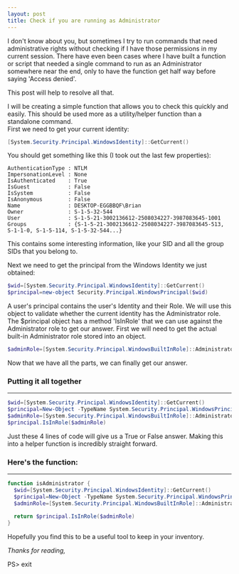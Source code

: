 ```yaml
---
layout: post
title: Check if you are running as Administrator
---
```


I don't know about you, but sometimes I try to run commands that need administrative rights without checking if I have those permissions in my current session.
There have even been cases where I have built a function or script that needed a single command to run as an Administrator somewhere near the end, only to have the function get half way before saying 'Access denied'.

This post will help to resolve all that.

I will be creating a simple function that allows you to check this quickly and easily.
This should be used more as a utility/helper function than a standalone command.
<br>
First we need to get your current identity:
```powershell
[System.Security.Principal.WindowsIdentity]::GetCurrent()
```
You should get something like this (I took out the last few properties):
```
AuthenticationType : NTLM
ImpersonationLevel : None
IsAuthenticated    : True
IsGuest            : False
IsSystem           : False
IsAnonymous        : False
Name               : DESKTOP-EGGBBQF\Brian
Owner              : S-1-5-32-544
User               : S-1-5-21-3002136612-2508034227-3987083645-1001
Groups             : {S-1-5-21-3002136612-2508034227-3987083645-513, S-1-1-0, S-1-5-114, S-1-5-32-544...}
```

This contains some interesting information, like your SID and all the group SIDs that you belong to.
<br>

Next we need to get the principal from the Windows Identity we just obtained:
```powershell
$wid=[System.Security.Principal.WindowsIdentity]::GetCurrent()
$principal=new-object Security.Principal.WindowsPrincipal($wid)
```

A user's principal contains the user's Identity and their Role.
We will use this object to validate whether the current identity has the Administrator role.
<br>
The $principal object has a method 'IsInRole' that we can use against the Administrator role to get our answer.  First we will need to get the actual built-in Administrator role stored into an object.
```powershell
$adminRole=[System.Security.Principal.WindowsBuiltInRole]::Administrator
```
Now that we have all the parts, we can finally get our answer.
<br>

### Putting it all together

-----

```powershell
$wid=[System.Security.Principal.WindowsIdentity]::GetCurrent()
$principal=New-Object -TypeName System.Security.Principal.WindowsPrincipal -ArgumentList $wid
$adminRole=[System.Security.Principal.WindowsBuiltInRole]::Administrator
$principal.IsInRole($adminRole)

```

Just these 4 lines of code will give us a True or False answer.
Making this into a helper function is incredibly straight forward.
<br>

### Here's the function:

-----
```powershell
function isAdministrator {
  $wid=[System.Security.Principal.WindowsIdentity]::GetCurrent()
  $principal=New-Object -TypeName System.Security.Principal.WindowsPrincipal -ArgumentList $wid
  $adminRole=[System.Security.Principal.WindowsBuiltInRole]::Administrator
  
  return $principal.IsInRole($adminRole)
}
```

Hopefully you find this to be a useful tool to keep in your inventory.

*Thanks for reading,*

PS> exit
